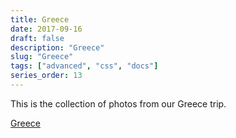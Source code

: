 ```yaml
---
title: Greece
date: 2017-09-16
draft: false
description: "Greece"
slug: "Greece"
tags: ["advanced", "css", "docs"]
series_order: 13
---
```


This is the collection of photos from our Greece trip.

[Greece](https://photos.app.goo.gl/J2eg6VQXUEVIAQku1)
